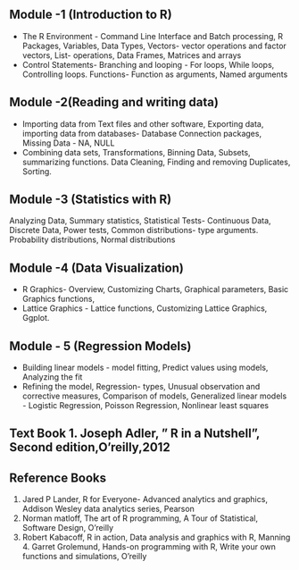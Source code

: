 ## Module -1 (Introduction to R) 
- The R Environment - Command Line Interface and Batch processing, R Packages, Variables, Data Types, Vectors- vector operations and factor vectors, List- operations, Data Frames, Matrices and arrays
- Control Statements- Branching and looping - For loops, While loops, Controlling loops. Functions- Function as arguments, Named arguments 
## Module -2(Reading and writing data) 
- Importing data from Text files and other software, Exporting data, importing data from databases- Database Connection packages, Missing Data - NA, NULL 
- Combining data sets, Transformations, Binning Data, Subsets, summarizing functions. Data Cleaning, Finding and removing Duplicates, Sorting. 
## Module -3 (Statistics with R) 
Analyzing Data, Summary statistics, Statistical Tests- Continuous Data, Discrete Data, Power tests, Common distributions- type arguments. Probability distributions, Normal distributions
## Module -4 (Data Visualization) 
- R Graphics- Overview, Customizing Charts, Graphical parameters, Basic Graphics functions,
- Lattice Graphics - Lattice functions, Customizing Lattice Graphics, Ggplot. 
## Module - 5 (Regression Models) 
- Building linear models - model fitting, Predict values using models, Analyzing the fit
- Refining the model, Regression- types, Unusual observation and corrective measures, Comparison of models, Generalized linear models - Logistic Regression, Poisson Regression, Nonlinear least squares 

## Text Book 1. Joseph Adler, ” R in a Nutshell”, Second edition,O’reilly,2012 
## Reference Books 
1. Jared P Lander, R for Everyone- Advanced analytics and graphics, Addison Wesley data analytics series, Pearson 
2. Norman matloff, The art of R programming, A Tour of Statistical, Software Design, O’reilly 
3. Robert Kabacoff, R in action, Data analysis and graphics with R, Manning 4. Garret Grolemund, Hands-on programming with R, Write your own functions and simulations, O’reilly